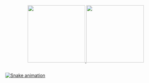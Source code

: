 
<div align="center">
  <a href="https://github.com/Delgado-tech">
  <img height="180em" src="https://github-readme-stats.vercel.app/api?username=Delgado-tech&show_icons=true&theme=dracula&include_all_commits=true&count_private=true"/>
  <img height="180em" src="https://github-readme-stats.vercel.app/api/top-langs/?username=Delgado-tech&layout=compact&langs_count=7&theme=dracula"/>
</div>
  
  ##
 
<div> 
 
  ![Snake animation](https://github.com/Delgado-tech/Delgado-tech/blob/main/.github/workflows/cobrinha.yml)
 
</div>
